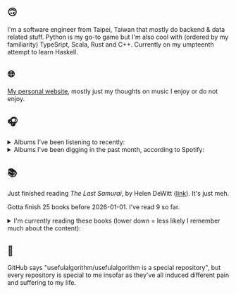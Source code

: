 ## 🙃

I'm a software engineer from Taipei, Taiwan that mostly do backend & data related stuff. Python is my go-to game but I'm also cool with (ordered by my familiarity) TypeSript, Scala, Rust and C++. Currently on my umpteenth attempt to learn Haskell.

## 🌐

[My personal website](https://usefulalgorithm.github.io/), mostly just my thoughts on music I enjoy or do not enjoy.

## 🎧

<details>
<summary>Albums I've been listening to recently:</summary>

- _Only Dust Remains_, by Backxwash
- _Obzen_, by Meshuggah
- _Žaltys_, by Raphael Roginski
- _Totality_, by Natural Information Society, Bitchin Bajas
- _samurai champloo music record departure_, by Nujabes, fat jon

</details>

<details>
<summary>Albums I've been digging in the past month, according to Spotify:</summary>

- _Dos Moons_, by Dos Monos
- _Rest Symbol_, by rest symbol
- _Somoku Hodo_, by Hakushi Hasegawa
- _Följd_, by Civilistjävel!
- _Cult Subterranea_, by Celestaphone, Dealers of God
- _卵_, by betcover!!
- _馬_, by betcover!!
- _Void Patrol_, by Void Patrol
- _Only Dust Remains_, by Backxwash
- _Totality_, by Natural Information Society, Bitchin Bajas
- _From Where You Came_, by Kara-Lis Coverdale
- _Greyhound Days_, by Patrick Shiroishi, Piotr Kurek
- _Music From The Merch Desk (2016 - 2023)_, by Aphex Twin
- _Every Sound Has A Color In The Valley Of Night_, by Night Verses
- _IOX_, by LA Timpa
- _Pearl_, by Dos Monos
- _Under Tangled Silence_, by DjRUM
- _Demilitarize_, by Nazar
- _animal body_, by Haisuinonasa

</details>

## 📚

Just finished reading _The Last Samurai_, by Helen DeWitt ([link](https://hardcover.app/books/the-last-samurai)). It's just meh.

Gotta finish 25 books before 2026-01-01. I've read 9 so far.

<details>
<summary>I'm currently reading these books (lower down = less likely I remember much about the content):</summary>

- _The Absence of Myth: Writings on Surrealism_, by Georges Bataille, Michael   Richardson ([link](https://hardcover.app/books/the-absence-of-myth-writings-on-surrealism))
- _Genesis and Trace: Derrida Reading Husserl and Heidegger_, by Paola Marrati, Simon Sparks ([link](https://hardcover.app/books/genesis-and-trace))
- _Philosophical Chemistry: Genealogy of a Scientific Field_, by Manuel DeLanda ([link](https://hardcover.app/books/philosophical-chemistry))
- _Political Categories: Thinking Beyond Concepts_, by Michael Marder ([link](https://hardcover.app/books/political-categories))
- _Regeneration_, by Pat Barker ([link](https://hardcover.app/books/regeneration-1991))
- _K-punk_, by Mark Fisher ([link](https://hardcover.app/books/k-punk-2018))
- _A Biography of Ordinary Man: On Authorities and Minorities_, by François Laruelle, Jessie Hock, and friends ([link](https://hardcover.app/books/a-biography-of-ordinary-man))
- _A Short History of Decay_, by Emil M. Cioran, Richard Howard ([link](https://hardcover.app/books/a-short-history-of-decay))
- _Anti-Oedipus_, by Gilles Deleuze, Félix Guattari ([link](https://hardcover.app/books/anti-oedipus))
- _A Thousand Plateaus_, by Gilles Deleuze, Félix Guattari ([link](https://hardcover.app/books/a-thousand-plateaus))

</details>

## 💬

GitHub says "usefulalgorithm/usefulalgorithm is a special repository", but every repository is special to me insofar as they've all induced different pain and suffering to my life.
